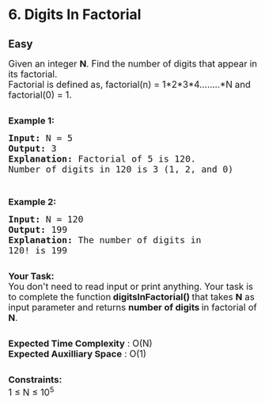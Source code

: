 # 6. Digits In Factorial
## Easy 
<div class="problem-statement">
                <p></p><p><span style="font-size:18px">Given an integer <strong>N</strong>. Find the number of digits that appear in its factorial.&nbsp;<br>
Factorial is defined as, factorial(n) = 1*2*3*4……..*N and factorial(0) = 1.</span><br>
&nbsp;</p>

<p><span style="font-size:18px"><strong>Example 1:</strong></span></p>

<pre><span style="font-size:18px"><strong>Input: </strong>N = 5
<strong>Output: </strong>3
<strong>Explanation: </strong>Factorial of 5 is 120.
Number of digits in 120 is 3 (1, 2, and 0)</span></pre>

<p>&nbsp;</p>

<p><span style="font-size:18px"><strong>Example 2:</strong></span></p>

<pre><span style="font-size:18px"><strong>Input: </strong>N = 120
<strong>Output: </strong>199
<strong>Explanation: </strong>The number of digits in
120! is 199</span></pre>

<p><br>
<span style="font-size:18px"><strong>Your Task:</strong><br>
You don't need to read input or print anything. Your task is to complete the function<strong> digitsInFactorial()&nbsp;</strong>that takes <strong>N</strong> as input parameter and returns <strong>number of digits </strong>in factorial of <strong>N</strong>.</span></p>

<p><br>
<span style="font-size:18px"><strong>Expected Time Complexity</strong> : O(N)<br>
<strong>Expected Auxilliary Space</strong> : O(1)</span></p>

<p><br>
<span style="font-size:18px"><strong>Constraints:</strong><br>
1 ≤ N ≤ 10<sup>5</sup></span></p>
 <p></p>
            </div>